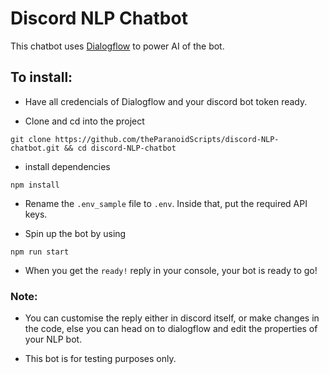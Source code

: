 # Discord NLP Chatbot

This chatbot uses [Dialogflow](https://dialogflow.com/) to power AI of the bot.

## To install:

- Have all credencials of Dialogflow and your discord bot token ready.

- Clone and cd into the project

```
git clone https://github.com/theParanoidScripts/discord-NLP-chatbot.git && cd discord-NLP-chatbot
```

- install dependencies

```
npm install
```

- Rename the `.env_sample` file to `.env`. Inside that, put the required API keys.

- Spin up the bot by using

```
npm run start
```

- When you get the `ready!` reply in your console, your bot is ready to go!

### Note:

- You can customise the reply either in discord itself, or make changes in the code, else you can head on to dialogflow
  and edit the properties of your NLP bot.

- This bot is for testing purposes only.
